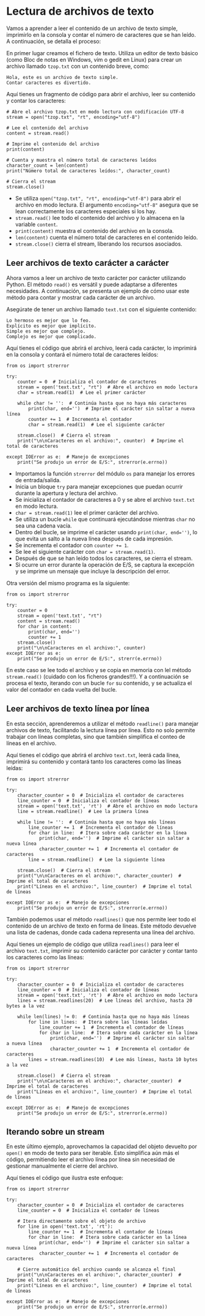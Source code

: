 # Lectura de archivos de texto

Vamos a aprender a leer el contenido de un archivo de texto simple, imprimirlo en la consola y contar el número de caracteres que se han leído. A continuación, se detalla el proceso:

En primer lugar creamos el fichero de texto. Utiliza un editor de texto básico (como Bloc de notas en Windows, vim o gedit en Linux) para crear un archivo llamado `tzop.txt` con un contenido breve, como:

```
Hola, este es un archivo de texto simple.
Contar caracteres es divertido.
```

Aquí tienes un fragmento de código para abrir el archivo, leer su contenido y contar los caracteres:

```
# Abre el archivo tzop.txt en modo lectura con codificación UTF-8
stream = open("tzop.txt", "rt", encoding="utf-8")

# Lee el contenido del archivo
content = stream.read()

# Imprime el contenido del archivo
print(content)

# Cuenta y muestra el número total de caracteres leídos
character_count = len(content)
print("Número total de caracteres leídos:", character_count)

# Cierra el stream
stream.close()
```

* Se utiliza `open("tzop.txt", "rt", encoding="utf-8")` para abrir el archivo en modo lectura. El argumento `encoding="utf-8"` asegura que se lean correctamente los caracteres especiales si los hay.
* `stream.read()` lee todo el contenido del archivo y lo almacena en la variable `content`.
* `print(content)` muestra el contenido del archivo en la consola.
* `len(content)` cuenta el número total de caracteres en el contenido leído.
* `stream.close()` cierra el stream, liberando los recursos asociados.

## Leer archivos de texto carácter a carácter

Ahora vamos a leer un archivo de texto carácter por carácter utilizando Python. El método `read()` es versátil y puede adaptarse a diferentes necesidades. A continuación, se presenta un ejemplo de cómo usar este método para contar y mostrar cada carácter de un archivo.

Asegúrate de tener un archivo llamado `text.txt` con el siguiente contenido:

```
Lo hermoso es mejor que lo feo.
Explícito es mejor que implícito.
Simple es mejor que complejo.
Complejo es mejor que complicado.
```

Aquí tienes el código que abrirá el archivo, leerá cada carácter, lo imprimirá en la consola y contará el número total de caracteres leídos:

```
from os import strerror

try:
    counter = 0  # Inicializa el contador de caracteres
    stream = open('text.txt', "rt")  # Abre el archivo en modo lectura
    char = stream.read(1)  # Lee el primer carácter

    while char != '':  # Continúa hasta que no haya más caracteres
        print(char, end='')  # Imprime el carácter sin saltar a nueva línea
        counter += 1  # Incrementa el contador
        char = stream.read(1)  # Lee el siguiente carácter

    stream.close()  # Cierra el stream
    print("\n\nCaracteres en el archivo:", counter)  # Imprime el total de caracteres

except IOError as e:  # Manejo de excepciones
    print("Se produjo un error de E/S:", strerror(e.errno))
```

* Importamos la función `strerror` del módulo `os` para manejar los errores de entrada/salida.
* Inicia un bloque `try` para manejar excepciones que puedan ocurrir durante la apertura y lectura del archivo.
* Se inicializa el contador de caracteres a 0 y se abre el archivo `text.txt` en modo lectura.
* `char = stream.read(1)` lee el primer carácter del archivo.
* Se utiliza un bucle `while` que continuará ejecutándose mientras `char` no sea una cadena vacía.
* Dentro del bucle, se imprime el carácter usando `print(char, end='')`, lo que evita un salto a la nueva línea después de cada impresión.
* Se incrementa el contador con `counter += 1`.
* Se lee el siguiente carácter con `char = stream.read(1)`.
* Después de que se han leído todos los caracteres, se cierra el stream.
* Si ocurre un error durante la operación de E/S, se captura la excepción y se imprime un mensaje que incluye la descripción del error.

Otra versión del mismo programa es la siguiente:

```
from os import strerror

try:
    counter = 0
    stream = open('text.txt', "rt")
    content = stream.read()
    for char in content:
        print(char, end='')
        counter += 1
    stream.close()
    print("\n\nCaracteres en el archivo:", counter)
except IOError as e:
    print("Se produjo un error de E/S:", strerr(e.errno))
```

En este caso se lee todo el archivo y se copia en memoria con lel método `stream.read()` (cuidado con los ficheros grandes!!!). Y a continuación se procesa el texto, iterando con un bucle `for` su contenido, y se actualiza el valor del contador en cada vuelta del bucle.

## Leer archivos de texto línea por línea

En esta sección, aprenderemos a utilizar el método `readline()` para manejar archivos de texto, facilitando la lectura línea por línea. Esto no solo permite trabajar con líneas completas, sino que también simplifica el conteo de líneas en el archivo.

Aquí tienes el código que abrirá el archivo `text.txt`, leerá cada línea, imprimirá su contenido y contará tanto los caracteres como las líneas leídas:

```
from os import strerror

try:
    character_counter = 0  # Inicializa el contador de caracteres
    line_counter = 0  # Inicializa el contador de líneas
    stream = open('text.txt', 'rt')  # Abre el archivo en modo lectura
    line = stream.readline()  # Lee la primera línea

    while line != '':  # Continúa hasta que no haya más líneas
        line_counter += 1  # Incrementa el contador de líneas
        for char in line:  # Itera sobre cada carácter en la línea
            print(char, end='')  # Imprime el carácter sin saltar a nueva línea
            character_counter += 1  # Incrementa el contador de caracteres
        line = stream.readline()  # Lee la siguiente línea

    stream.close()  # Cierra el stream
    print("\n\nCaracteres en el archivo:", character_counter)  # Imprime el total de caracteres
    print("Líneas en el archivo:", line_counter)  # Imprime el total de líneas

except IOError as e:  # Manejo de excepciones
    print("Se produjo un error de E/S:", strerror(e.errno))
```

También podemos usar el método `readlines()` que nos permite leer todo el contenido de un archivo de texto en forma de líneas. Este método devuelve una lista de cadenas, donde cada cadena representa una línea del archivo.

Aquí tienes un ejemplo de código que utiliza `readlines()` para leer el archivo `text.txt`, imprimir su contenido carácter por carácter y contar tanto los caracteres como las líneas:

```
from os import strerror

try:
    character_counter = 0  # Inicializa el contador de caracteres
    line_counter = 0  # Inicializa el contador de líneas
    stream = open('text.txt', 'rt')  # Abre el archivo en modo lectura
    lines = stream.readlines(20)  # Lee líneas del archivo, hasta 20 bytes a la vez

    while len(lines) != 0:  # Continúa hasta que no haya más líneas
        for line in lines:  # Itera sobre las líneas leídas
            line_counter += 1  # Incrementa el contador de líneas
            for char in line:  # Itera sobre cada carácter en la línea
                print(char, end='')  # Imprime el carácter sin saltar a nueva línea
                character_counter += 1  # Incrementa el contador de caracteres
        lines = stream.readlines(10)  # Lee más líneas, hasta 10 bytes a la vez

    stream.close()  # Cierra el stream
    print("\n\nCaracteres en el archivo:", character_counter)  # Imprime el total de caracteres
    print("Líneas en el archivo:", line_counter)  # Imprime el total de líneas

except IOError as e:  # Manejo de excepciones
    print("Se produjo un error de E/S:", strerror(e.errno))
```

## Iterando sobre un stream

En este último ejemplo, aprovechamos la capacidad del objeto devuelto por `open()` en modo de texto para ser iterable. Esto simplifica aún más el código, permitiendo leer el archivo línea por línea sin necesidad de gestionar manualmente el cierre del archivo.

Aquí tienes el código que ilustra este enfoque:

```
from os import strerror

try:
    character_counter = 0  # Inicializa el contador de caracteres
    line_counter = 0  # Inicializa el contador de líneas

    # Itera directamente sobre el objeto de archivo
    for line in open('text.txt', 'rt'):
        line_counter += 1  # Incrementa el contador de líneas
        for char in line:  # Itera sobre cada carácter en la línea
            print(char, end='')  # Imprime el carácter sin saltar a nueva línea
            character_counter += 1  # Incrementa el contador de caracteres

    # Cierre automático del archivo cuando se alcanza el final
    print("\n\nCaracteres en el archivo:", character_counter)  # Imprime el total de caracteres
    print("Líneas en el archivo:", line_counter)  # Imprime el total de líneas

except IOError as e:  # Manejo de excepciones
    print("Se produjo un error de E/S:", strerror(e.errno))
```
